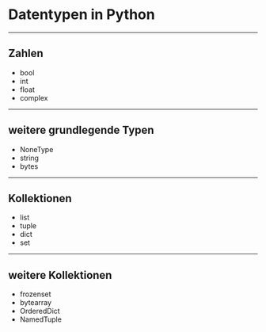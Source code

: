 # Datentypen in Python

---

## Zahlen

- bool
- int
- float
- complex

---

## weitere grundlegende Typen

- NoneType
- string
- bytes

---

## Kollektionen

- list
- tuple
- dict
- set

---

## weitere Kollektionen

- frozenset
- bytearray
- OrderedDict
- NamedTuple
